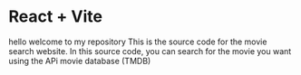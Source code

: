 # React + Vite

hello welcome to my repository
This is the source code for the movie search website. In this source code, you can search for the movie you want using the APi movie database (TMDB)
